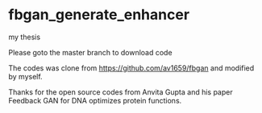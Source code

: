 # fbgan_generate_enhancer
my thesis

Please goto the master branch to download code

The codes was clone from https://github.com/av1659/fbgan and modified by myself.

Thanks for the open source codes from Anvita Gupta and his paper Feedback GAN for DNA optimizes protein functions.
